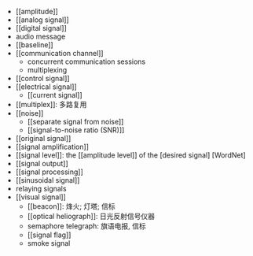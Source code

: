 - [[amplitude]]
- [[analog signal]]
- [[digital signal]]
- audio message
- [[baseline]]
- [[communication channel]]
    - concurrent communication sessions
    - multiplexing
- [[control signal]]
- [[electrical signal]]
    - [[current signal]]
- [[multiplex]]: 多路复用
- [[noise]]
    - [[separate signal from noise]]
    - [[signal-to-noise ratio (SNR)]] 
- [[original signal]]
- [[signal amplification]]
- [[signal level]]: the [[amplitude level]] of the [desired signal] [WordNet]
- [[signal output]]
- [[signal processing]]
- [[sinusoidal signal]]
- relaying signals
- [[visual signal]]
    - [[beacon]]: 烽火; 灯塔; 信标
    - [[optical heliograph]]: 日光反射信号仪器
    - semaphore telegraph: 旗语电报, 信标
    - [[signal flag]]
    - smoke signal
